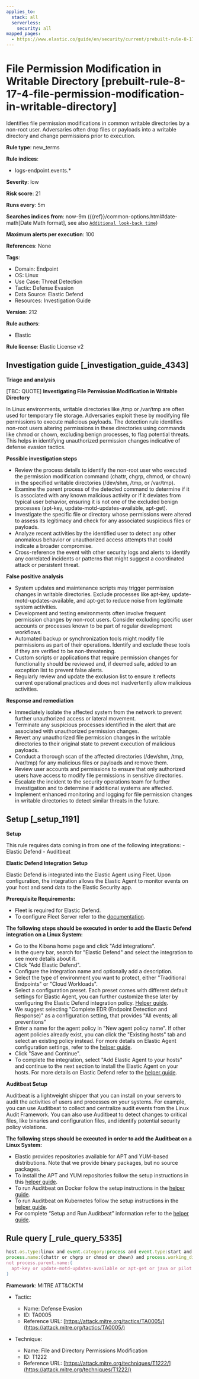 ```yaml
---
applies_to:
  stack: all
  serverless:
    security: all
mapped_pages:
  - https://www.elastic.co/guide/en/security/current/prebuilt-rule-8-17-4-file-permission-modification-in-writable-directory.html
---
```


# File Permission Modification in Writable Directory [prebuilt-rule-8-17-4-file-permission-modification-in-writable-directory]

Identifies file permission modifications in common writable directories by a non-root user. Adversaries often drop files or payloads into a writable directory and change permissions prior to execution.

**Rule type**: new_terms

**Rule indices**:

* logs-endpoint.events.*

**Severity**: low

**Risk score**: 21

**Runs every**: 5m

**Searches indices from**: now-9m ({{ref}}/common-options.html#date-math[Date Math format], see also [`Additional look-back time`](docs-content://solutions/security/detect-and-alert/create-detection-rule.md#rule-schedule))

**Maximum alerts per execution**: 100

**References**: None

**Tags**:

* Domain: Endpoint
* OS: Linux
* Use Case: Threat Detection
* Tactic: Defense Evasion
* Data Source: Elastic Defend
* Resources: Investigation Guide

**Version**: 212

**Rule authors**:

* Elastic

**Rule license**: Elastic License v2

## Investigation guide [_investigation_guide_4343]

**Triage and analysis**

[TBC: QUOTE]
**Investigating File Permission Modification in Writable Directory**

In Linux environments, writable directories like /tmp or /var/tmp are often used for temporary file storage. Adversaries exploit these by modifying file permissions to execute malicious payloads. The detection rule identifies non-root users altering permissions in these directories using commands like chmod or chown, excluding benign processes, to flag potential threats. This helps in identifying unauthorized permission changes indicative of defense evasion tactics.

**Possible investigation steps**

* Review the process details to identify the non-root user who executed the permission modification command (chattr, chgrp, chmod, or chown) in the specified writable directories (/dev/shm, /tmp, or /var/tmp).
* Examine the parent process of the detected command to determine if it is associated with any known malicious activity or if it deviates from typical user behavior, ensuring it is not one of the excluded benign processes (apt-key, update-motd-updates-available, apt-get).
* Investigate the specific file or directory whose permissions were altered to assess its legitimacy and check for any associated suspicious files or payloads.
* Analyze recent activities by the identified user to detect any other anomalous behavior or unauthorized access attempts that could indicate a broader compromise.
* Cross-reference the event with other security logs and alerts to identify any correlated incidents or patterns that might suggest a coordinated attack or persistent threat.

**False positive analysis**

* System updates and maintenance scripts may trigger permission changes in writable directories. Exclude processes like apt-key, update-motd-updates-available, and apt-get to reduce noise from legitimate system activities.
* Development and testing environments often involve frequent permission changes by non-root users. Consider excluding specific user accounts or processes known to be part of regular development workflows.
* Automated backup or synchronization tools might modify file permissions as part of their operations. Identify and exclude these tools if they are verified to be non-threatening.
* Custom scripts or applications that require permission changes for functionality should be reviewed and, if deemed safe, added to an exception list to prevent false alerts.
* Regularly review and update the exclusion list to ensure it reflects current operational practices and does not inadvertently allow malicious activities.

**Response and remediation**

* Immediately isolate the affected system from the network to prevent further unauthorized access or lateral movement.
* Terminate any suspicious processes identified in the alert that are associated with unauthorized permission changes.
* Revert any unauthorized file permission changes in the writable directories to their original state to prevent execution of malicious payloads.
* Conduct a thorough scan of the affected directories (/dev/shm, /tmp, /var/tmp) for any malicious files or payloads and remove them.
* Review user accounts and permissions to ensure that only authorized users have access to modify file permissions in sensitive directories.
* Escalate the incident to the security operations team for further investigation and to determine if additional systems are affected.
* Implement enhanced monitoring and logging for file permission changes in writable directories to detect similar threats in the future.


## Setup [_setup_1191]

**Setup**

This rule requires data coming in from one of the following integrations: - Elastic Defend - Auditbeat

**Elastic Defend Integration Setup**

Elastic Defend is integrated into the Elastic Agent using Fleet. Upon configuration, the integration allows the Elastic Agent to monitor events on your host and send data to the Elastic Security app.

**Prerequisite Requirements:**

* Fleet is required for Elastic Defend.
* To configure Fleet Server refer to the [documentation](docs-content://reference/ingestion-tools/fleet/fleet-server.md).

**The following steps should be executed in order to add the Elastic Defend integration on a Linux System:**

* Go to the Kibana home page and click "Add integrations".
* In the query bar, search for "Elastic Defend" and select the integration to see more details about it.
* Click "Add Elastic Defend".
* Configure the integration name and optionally add a description.
* Select the type of environment you want to protect, either "Traditional Endpoints" or "Cloud Workloads".
* Select a configuration preset. Each preset comes with different default settings for Elastic Agent, you can further customize these later by configuring the Elastic Defend integration policy. [Helper guide](docs-content://solutions/security/configure-elastic-defend/configure-an-integration-policy-for-elastic-defend.md).
* We suggest selecting "Complete EDR (Endpoint Detection and Response)" as a configuration setting, that provides "All events; all preventions"
* Enter a name for the agent policy in "New agent policy name". If other agent policies already exist, you can click the "Existing hosts" tab and select an existing policy instead. For more details on Elastic Agent configuration settings, refer to the [helper guide](docs-content://reference/ingestion-tools/fleet/agent-policy.md).
* Click "Save and Continue".
* To complete the integration, select "Add Elastic Agent to your hosts" and continue to the next section to install the Elastic Agent on your hosts. For more details on Elastic Defend refer to the [helper guide](docs-content://solutions/security/configure-elastic-defend/install-elastic-defend.md).

**Auditbeat Setup**

Auditbeat is a lightweight shipper that you can install on your servers to audit the activities of users and processes on your systems. For example, you can use Auditbeat to collect and centralize audit events from the Linux Audit Framework. You can also use Auditbeat to detect changes to critical files, like binaries and configuration files, and identify potential security policy violations.

**The following steps should be executed in order to add the Auditbeat on a Linux System:**

* Elastic provides repositories available for APT and YUM-based distributions. Note that we provide binary packages, but no source packages.
* To install the APT and YUM repositories follow the setup instructions in this [helper guide](beats://docs/reference/auditbeat/setup-repositories.md).
* To run Auditbeat on Docker follow the setup instructions in the [helper guide](beats://docs/reference/auditbeat/running-on-docker.md).
* To run Auditbeat on Kubernetes follow the setup instructions in the [helper guide](beats://docs/reference/auditbeat/running-on-kubernetes.md).
* For complete “Setup and Run Auditbeat” information refer to the [helper guide](beats://docs/reference/auditbeat/setting-up-running.md).


## Rule query [_rule_query_5335]

```js
host.os.type:linux and event.category:process and event.type:start and
process.name:(chattr or chgrp or chmod or chown) and process.working_directory:(/dev/shm or /tmp or /var/tmp) and
not process.parent.name:(
  apt-key or update-motd-updates-available or apt-get or java or pilot or PassengerAgent or nginx
)
```

**Framework**: MITRE ATT&CKTM

* Tactic:

    * Name: Defense Evasion
    * ID: TA0005
    * Reference URL: [https://attack.mitre.org/tactics/TA0005/](https://attack.mitre.org/tactics/TA0005/)

* Technique:

    * Name: File and Directory Permissions Modification
    * ID: T1222
    * Reference URL: [https://attack.mitre.org/techniques/T1222/](https://attack.mitre.org/techniques/T1222/)



